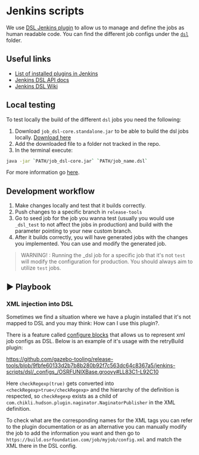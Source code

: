 # Jenkins scripts

We use [DSL Jenkins plugin](https://plugins.jenkins.io/job-dsl/) to allow us to manage and define the jobs as human readable code. You can find the different job configs under the [`dsl`](./dsl/) folder. 

## Useful links
- [List of installed plugins in Jenkins](https://github.com/osrf/chef-osrf/blob/latest/cookbooks/osrfbuild/attributes/plugins.rb)
- [Jenkins DSL API docs](https://jenkinsci.github.io/job-dsl-plugin/)
- [Jenkins DSL Wiki](https://github.com/jenkinsci/job-dsl-plugin/wiki) 


## Local testing

To test locally the build of the different `dsl` jobs you need the following: 

1. Download `job_dsl-core.standalone.jar` to be able to build the dsl jobs locally.  [Download here](https://repo.jenkins-ci.org/artifactory/releases/org/jenkins-ci/plugins/job-dsl-core/1.77/)
2. Add the downloaded file to a folder not tracked in the repo.
3. In the terminal execute: 
``` bash
java -jar `PATH/job_dsl-core.jar` `PATH/job_name.dsl`
```
For more information go [here](https://github.com/jenkinsci/job-dsl-plugin/wiki/User-Power-Moves#run-a-dsl-script-locally).

## Development workflow

1. Make changes locally and test that it builds correctly.
2. Push changes to a specific branch in `release-tools`
3. Go to seed job for the job you wanna test (usually you would use `_dsl_test` to not affect the jobs in production) and build with the parameter pointing to your new custom branch. 
4. After it builds correctly, you will have generated jobs with the changes you implemented. You can use and modify the generated job. 

> WARNING! : Running the _dsl job for a specific job that it's not `test` will modify the configuration for production. You should always aim to utilize `test` jobs. 

## :arrow_forward: Playbook

### XML injection into DSL 
Sometimes we find a situation where we have a plugin installed that it's not mapped to DSL and you may think: How can I use this plugin?. 

There is a feature called [configure blocks](https://github.com/jenkinsci/job-dsl-plugin/wiki/The-Configure-Block) that allows us to represent xml job configs as DSL. Below is an example of it's usage with the retryBuild plugin: 

https://github.com/gazebo-tooling/release-tools/blob/9fbfe60133d2b7b8b280b92f7c563dc64c8367a5/jenkins-scripts/dsl/_configs_/OSRFUNIXBase.groovy#LL83C1-L92C10

Here `checkRegexp(true)` gets converted into `<checkRegexp>true</checkRegexp>` and the  hierarchy of the definition is respected, so `checkRegexp` exists as a child of `com.chikli.hudson.plugin.naginator.NaginatorPublisher` in the XML definition.

To check what are the corresponding names for the XML tags you can refer to the plugin documentation or as an alternative you can manually modify the job to add the information you want and then go to `https://build.osrfoundation.com/job/myjob/config.xml` and match the XML there in the DSL config. 
